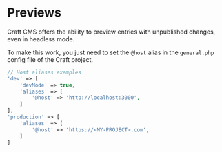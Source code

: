 # Previews

Craft CMS offers the ability to preview entries with unpublished changes, even in headless mode.

To make this work, you just need to set the `@host` alias in the `general.php` config file of the
Craft project.

```php
// Host aliases exemples
'dev' => [
	'devMode' => true,
	'aliases' => [
		'@host' => 'http://localhost:3000',
	]
],
'production' => [
	'aliases' => [
		'@host' => 'https://<MY-PROJECT>.com',
	]
]
```
